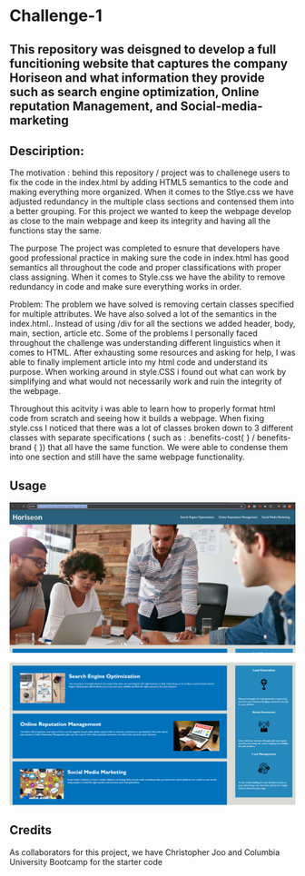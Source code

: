 # Challenge-1

## This repository was deisgned to develop a full funcitioning website that captures the company Horiseon and what information they provide such as search engine optimization, Online reputation Management, and Social-media-marketing

## Desciription: 

 The motivation :
behind this repository / project was to challenege users to fix the code in the index.html by adding HTML5 semantics to the code and making everything more organized. When it comes to the Stlye.css we have adjusted redundancy in the multiple class sections and contensed them into a better grouping. For this project we wanted to keep the webpage develop as close to the main webpage and keep its integrity and having all the functions stay the same. 

 The purpose
The project was completed to esnure that developers have good professional practice in making sure the code in index.html has good semantics all throughout the code and proper classifications with proper class assigning. When it comes to Style.css we have the ability to remove redundancy in code and make sure everything works in order. 

 Problem: 
The problem we have solved is removing certain classes specified for multiple attributes. We have also solved a lot of the semantics in the index.html.. Instead of using /div for all the sections we added header, body, main, section, article etc. Some of the problems I personally faced throughout the challenge was understanding different linguistics when it comes to HTML. After exhausting some resources and asking for help, I was able to finally implement article into my html code and understand its purpose. When working around in style.CSS i found out what can work by simplifying and what would not necessarily work and ruin the integrity of the webpage. 

Throughout this acitvity i was able to learn how to properly format html code from scratch and seeing how it builds a webpage. When fixing style.css I noticed that there was a lot of classes broken down to 3 different classes with separate specifications ( such as : .benefits-cost{ } / benefits-brand { }) that all have the same function. We were able to condense them into one section and still have the same webpage functionality. 

##  Usage

![Webpage # 1](image.png)

![Webpage # 2](image-1.png)

## Credits

As collaborators for this project, we have Christopher Joo and Columbia University Bootcamp for the starter code

